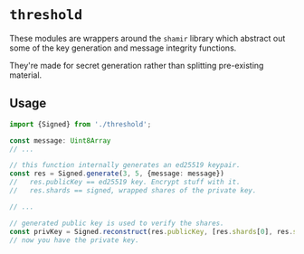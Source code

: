 # `threshold`

These modules are wrappers around the `shamir` library which abstract out some of the key generation and message integrity functions. 

They're made for secret generation rather than splitting pre-existing material.

## Usage

```typescript
import {Signed} from './threshold';

const message: Uint8Array
// ...

// this function internally generates an ed25519 keypair. 
const res = Signed.generate(3, 5, {message: message})
//   res.publicKey == ed25519 key. Encrypt stuff with it.
//   res.shards == signed, wrapped shares of the private key.

// ...

// generated public key is used to verify the shares.
const privKey = Signed.reconstruct(res.publicKey, [res.shards[0], res.shads[3], res.shards[1]])
// now you have the private key.

```
